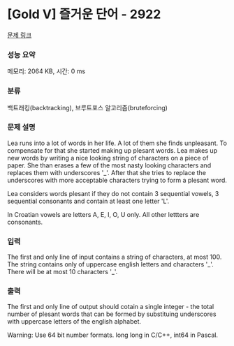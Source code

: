 # [Gold V] 즐거운 단어 - 2922 

[문제 링크](https://www.acmicpc.net/problem/2922) 

### 성능 요약

메모리: 2064 KB, 시간: 0 ms

### 분류

백트래킹(backtracking), 브루트포스 알고리즘(bruteforcing)

### 문제 설명

<p>Lea runs into a lot of words in her life. A lot of them she finds unpleasant. To compensate for that she started making up plesant words. Lea makes up new words by writing a nice looking string of characters on a piece of paper. She than erases a few of the most nasty looking characters and replaces them with underscores '_'. After that she tries to replace the underscores with more acceptable characters trying to form a plesant word.</p>

<p>Lea considers words plesant if they do not contain 3 sequential vowels, 3 sequential consonants and contain at least one letter 'L'.</p>

<p>In Croatian vowels are letters A, E, I, O, U only. All other lettters are consonants.</p>

### 입력 

 <p>The first and only line of input contains a string of characters, at most 100. The string contains only of uppercase english letters and characters '_'. There will be at most 10 characters '_'.</p>

### 출력 

 <p>The first and only line of output should cotain a single integer - the total number of plesant words that can be formed by substituing underscores with uppercase letters of the english alphabet. </p>

<p>Warning: Use 64 bit number formats. long long in C/C++, int64 in Pascal.</p>

